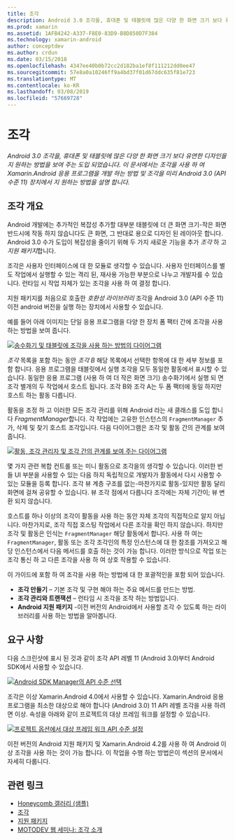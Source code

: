 ```yaml
---
title: 조각
description: Android 3.0 조각을, 휴대폰 및 태블릿에 많은 다양 한 화면 크기 보다 유연한 디자인을 지 원하는 방법을 보여 주는 도입 되었습니다. 이 문서에서는 조각을 사용 하 여 Xamarin.Android 응용 프로그램을 개발 하는 방법 및 조각을 미리 Android 3.0 (API 수준 11) 장치에서 지 원하는 방법을 설명 합니다.
ms.prod: xamarin
ms.assetid: 1AFB4242-A337-F8E0-83D9-B8D850D7F384
ms.technology: xamarin-android
author: conceptdev
ms.author: crdun
ms.date: 03/15/2018
ms.openlocfilehash: 4347ee40b0b72cc2d182ba1ef8f111212dd0ee47
ms.sourcegitcommit: 57e8a0a10246ff9a4bd37f01d67ddc635f81e723
ms.translationtype: MT
ms.contentlocale: ko-KR
ms.lasthandoff: 03/08/2019
ms.locfileid: "57669728"
---
```

# <a name="fragments"></a>조각

_Android 3.0 조각을, 휴대폰 및 태블릿에 많은 다양 한 화면 크기 보다 유연한 디자인을 지 원하는 방법을 보여 주는 도입 되었습니다. 이 문서에서는 조각을 사용 하 여 Xamarin.Android 응용 프로그램을 개발 하는 방법 및 조각을 미리 Android 3.0 (API 수준 11) 장치에서 지 원하는 방법을 설명 합니다._

## <a name="fragments-overview"></a>조각 개요

Android 개발에는 추가적인 복잡성 추가할 대부분 태블릿에 더 큰 화면 크기-작은 화면 반드시에 작동 하지 않습니다도 큰 화면, 그 반대로 용으로 디자인 된 레이아웃 합니다. Android 3.0 수가 도입이 복잡성을 줄이기 위해 두 가지 새로운 기능을 추가 *조각* 하 고 *지원 패키지*합니다.

조각은 사용자 인터페이스에 대 한 모듈로 생각할 수 있습니다. 사용자 인터페이스를 별도 작업에서 실행할 수 있는 격리 된, 재사용 가능한 부분으로 나누고 개발자를 수 있습니다. 런타임 시 작업 자체가 있는 조각을 사용 하 여 결정 합니다.

지원 패키지를 처음으로 호출한 *호환성 라이브러리* 조각을 Android 3.0 (API 수준 11) 이전 android 버전을 실행 하는 장치에서 사용할 수 있습니다.

예를 들어 아래 이미지는 단일 응용 프로그램을 다양 한 장치 폼 팩터 간에 조각을 사용 하는 방법을 보여 줍니다.

[![송수화기 및 태블릿에 조각을 사용 하는 방법의 다이어그램](images/00.png)](images/00.png#lightbox)

*조각* 목록을 포함 하는 동안 *조각 B* 해당 목록에서 선택한 항목에 대 한 세부 정보를 포함 합니다. 응용 프로그램을 태블릿에서 실행 조각을 모두 동일한 활동에서 표시할 수 있습니다. 동일한 응용 프로그램 (사용 하 여 더 작은 화면 크기) 송수화기에서 실행 되 면 조각 별개의 두 작업에서 호스트 됩니다. 조각 B와 조각 A는 두 폼 팩터에 동일 하지만 호스트 하는 활동 다릅니다.

활동을 조정 하 고 이러한 모든 조각 관리를 위해 Android 라는 새 클래스를 도입 합니다 *FragmentManager*합니다. 각 작업에는 고유한 인스턴스의 `FragmentManager` 추가, 삭제 및 찾기 호스트 조각입니다. 다음 다이어그램은 조각 및 활동 간의 관계를 보여 줍니다.

[![활동, 조각 관리자 및 조각 간의 관계를 보여 주는 다이어그램](images/01.png)](images/01.png#lightbox)

몇 가지 관련 복합 컨트롤 또는 미니 활동으로 조각을의 생각할 수 있습니다. 이러한 번들 UI 부분을 사용할 수 있는 다음 하지 독립적으로 개발자가 활동에서 다시 사용할 수 있는 모듈을 등록 합니다. 조각 뷰 계층 구조를 없는-마찬가지로 활동-있지만 활동 달리 화면에 걸쳐 공유할 수 있습니다. 뷰 조각 점에서 다릅니다 조각에는 자체 기간이; 뷰 변환 되지 않습니다.

호스트를 하나 이상의 조각이 활동을 사용 하는 동안 자체 조각의 직접적으로 알지 아닙니다. 마찬가지로, 조각 직접 호스팅 작업에서 다른 조각을 확인 하지 않습니다. 하지만 조각 및 활동은 인식는 `FragmentManager` 해당 활동에서 합니다. 사용 하 여는 `FragmentManager`, 활동 또는 조각 조각인의 특정 인스턴스에 대 한 참조를 가져오고 해당 인스턴스에서 다음 메서드를 호출 하는 것이 가능 합니다. 이러한 방식으로 작업 또는 조각 통신 하 고 다른 조각을 사용 하 여 상호 작용할 수 있습니다.

이 가이드에 포함 하 여 조각을 사용 하는 방법에 대 한 포괄적인을 포함 되어 있습니다.

-   **조각 만들기** – 기본 조각 및 구현 해야 하는 주요 메서드를 만드는 방법.
-   **조각 관리와 트랜잭션** – 런타임 시 조각을 조작 하는 방법입니다.
-   **Android 지원 패키지** -이전 버전의 Android에서 사용할 조각 수 있도록 하는 라이브러리를 사용 하는 방법을 알아봅니다.


## <a name="requirements"></a>요구 사항

다음 스크린샷에 표시 된 것과 같이 조각 API 레벨 11 (Android 3.0)부터 Android SDK에서 사용할 수 있습니다.

[![Android SDK Manager의 API 수준 선택](images/02.png)](images/02.png#lightbox)

조각은 이상 Xamarin.Android 4.0에서 사용할 수 있습니다. Xamarin.Android 응용 프로그램을 최소한 대상으로 해야 합니다 (Android 3.0) 11 API 레벨 조각을 사용 하려면 이상. 속성을 아래와 같이 프로젝트의 대상 프레임 워크를 설정할 수 있습니다.

[![프로젝트 옵션에서 대상 프레임 워크 API 수준 설정](images/03-sml.png)](images/03.png#lightbox)

이전 버전의 Android 지원 패키지 및 Xamarin.Android 4.2를 사용 하 여 Android 이상 조각을 사용 하는 것이 가능 합니다. 이 작업을 수행 하는 방법은이 섹션의 문서에서 자세히 다룹니다.


## <a name="related-links"></a>관련 링크

- [Honeycomb 갤러리 (샘플)](https://developer.xamarin.com/samples/monodroid/HoneycombGallery)
- [조각](https://developer.android.com/guide/topics/fundamentals/fragments.html)
- [지원 패키지](https://developer.android.com/sdk/compatibility-library.html)
- [MOTODEV 웹 세미나: 조각 소개](http://motodev.adobeconnect.com/p9h1aqk3ttn/)
